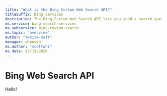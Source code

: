 ```yaml
---
title: "What is the Bing Custom Web Search API?"
titleSuffix: Bing Services
description: The Bing Custom Web Search API lets you send a search query to Bing and get back web pages from the slice of Web that your Custom Search instance defines. Results are provided as JSON objects.
ms.service: bing-search-services
ms.subservice: bing-custom-search
ms.topic: "overview"
author: "swhite-msft"
manager: ehansen
ms.author: "scottwhi"
ms.date: 07/15/2020
---
```


# Bing Web Search API

Hello!